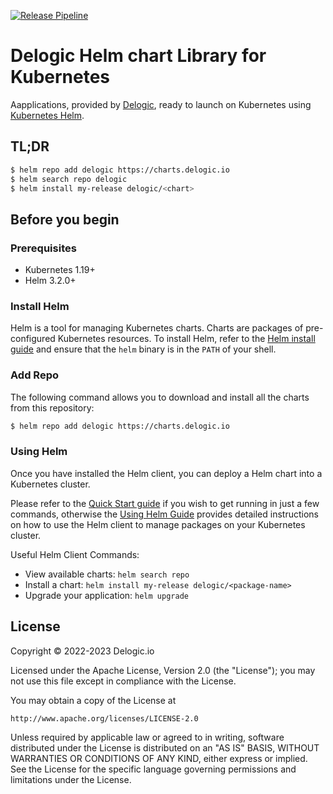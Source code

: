 [![Release Pipeline](https://github.com/delogic-io/charts/actions/workflows/release.yaml/badge.svg)](https://github.com/delogic-io/charts/actions/workflows/release.yaml)

# Delogic Helm chart Library for Kubernetes

Aapplications, provided by [Delogic](https://delogic.io), ready to launch on Kubernetes using [Kubernetes Helm](https://github.com/helm/helm).

## TL;DR

```bash
$ helm repo add delogic https://charts.delogic.io
$ helm search repo delogic
$ helm install my-release delogic/<chart>
```

## Before you begin

### Prerequisites

- Kubernetes 1.19+
- Helm 3.2.0+

### Install Helm

Helm is a tool for managing Kubernetes charts. Charts are packages of pre-configured Kubernetes resources.
To install Helm, refer to the [Helm install guide](https://github.com/helm/helm#install) and ensure that the `helm` binary is in the `PATH` of your shell.

### Add Repo

The following command allows you to download and install all the charts from this repository:

```bash
$ helm repo add delogic https://charts.delogic.io
```

### Using Helm

Once you have installed the Helm client, you can deploy a Helm chart into a Kubernetes cluster.

Please refer to the [Quick Start guide](https://helm.sh/docs/intro/quickstart/) if you wish to get running in just a few commands, otherwise the [Using Helm Guide](https://helm.sh/docs/intro/using_helm/) provides detailed instructions on how to use the Helm client to manage packages on your Kubernetes cluster.

Useful Helm Client Commands:
* View available charts: `helm search repo`
* Install a chart: `helm install my-release delogic/<package-name>`
* Upgrade your application: `helm upgrade`

## License

Copyright &copy; 2022-2023 Delogic.io

Licensed under the Apache License, Version 2.0 (the "License"); you may not use this file except in compliance with the License.

You may obtain a copy of the License at

    http://www.apache.org/licenses/LICENSE-2.0

Unless required by applicable law or agreed to in writing, software distributed under the License is distributed on an "AS IS" BASIS, WITHOUT WARRANTIES OR CONDITIONS OF ANY KIND, either express or implied.
See the License for the specific language governing permissions and limitations under the License.
